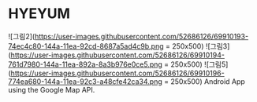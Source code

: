 # HYEYUM
![그림2](https://user-images.githubusercontent.com/52686126/69910193-74ec4c80-144a-11ea-92cd-8687a5ad4c9b.png = 250x500)
![그림3](https://user-images.githubusercontent.com/52686126/69910194-761d7980-144a-11ea-892a-8a3b976e0ce5.png = 250x500)
![그림5](https://user-images.githubusercontent.com/52686126/69910196-774ea680-144a-11ea-92c3-a48cfe42ca34.png = 250x500)
Android App using the Google Map API.
